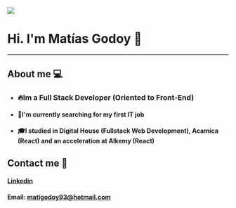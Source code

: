 ![](https://raw.githubusercontent.com/hebertdev1/hebertdev1/master/javascript.gif)

# Hi. I'm Matías Godoy 👋
----------------------

## About me 💻

- ###  🔥Im a Full Stack Developer (Oriented to Front-End)
- ####  💼I'm currently searching for my first IT job
- ####  🎓I studied in Digital House (Fullstack Web Development), Acamica (React) and an acceleration at Alkemy (React)

## Contact me 📨

#### [Linkedin](<https://www.linkedin.com/in/matias-godoy/>)
#### Email: matigodoy93@hotmail.com
